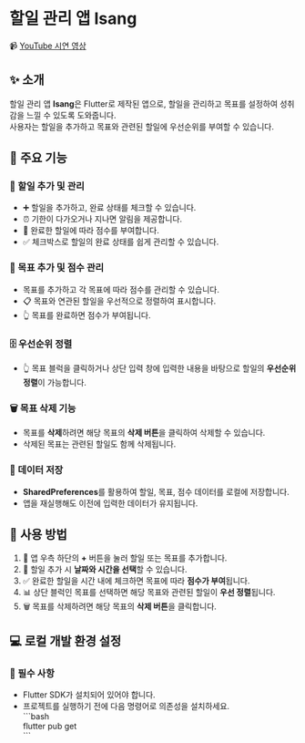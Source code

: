 # 할일 관리 앱 Isang  
📹 [YouTube 시연 영상](https://youtu.be/5hS4xEygOMU?feature=shared)  

## ✨ 소개  
할일 관리 앱 **Isang**은 Flutter로 제작된 앱으로, 할일을 관리하고 목표를 설정하여 성취감을 느낄 수 있도록 도와줍니다.<br>사용자는 할일을 추가하고 목표와 관련된 할일에 우선순위를 부여할 수 있습니다.  

## 🔑 주요 기능  

### 📝 할일 추가 및 관리  
- ➕ 할일을 추가하고, 완료 상태를 체크할 수 있습니다.  
- ⏰ 기한이 다가오거나 지나면 알림을 제공합니다.  
- 🎯 완료한 할일에 따라 점수를 부여합니다.  
- ✅ 체크박스로 할일의 완료 상태를 쉽게 관리할 수 있습니다.  

### 🎯 목표 추가 및 점수 관리  
- 목표를 추가하고 각 목표에 따라 점수를 관리할 수 있습니다.  
- 📋 목표와 연관된 할일을 우선적으로 정렬하여 표시합니다.  
- 👆 목표를 완료하면 점수가 부여됩니다.

### 🗄️ 우선순위 정렬  
- 👆 목표 블럭을 클릭하거나 상단 입력 창에 입력한 내용을 바탕으로 할일의 **우선순위 정렬**이 가능합니다.

### 🗑️ 목표 삭제 기능  
- 목표를 **삭제**하려면 해당 목표의 **삭제 버튼**을 클릭하여 삭제할 수 있습니다.  
- 삭제된 목표는 관련된 할일도 함께 삭제됩니다.

### 💾 데이터 저장  
- **SharedPreferences**를 활용하여 할일, 목표, 점수 데이터를 로컬에 저장합니다.  
- 앱을 재실행해도 이전에 입력한 데이터가 유지됩니다.  

## 🚀 사용 방법  
1. 🔼 앱 우측 하단의 **+** 버튼을 눌러 할일 또는 목표를 추가합니다.  
2. 📅 할일 추가 시 **날짜와 시간을 선택**할 수 있습니다.  
3. ✅ 완료한 할일을 시간 내에 체크하면 목표에 따라 **점수가 부여**됩니다.  
4. 📊 상단 블럭인 목표를 선택하면 해당 목표와 관련된 할일이 **우선 정렬**됩니다.  
5. 🗑️ 목표를 삭제하려면 해당 목표의 **삭제 버튼**을 클릭합니다.  

## 💻 로컬 개발 환경 설정  
### 🔧 필수 사항  
- Flutter SDK가 설치되어 있어야 합니다.  
- 프로젝트를 실행하기 전에 다음 명령어로 의존성을 설치하세요.  
  \`\`\`bash  
  flutter pub get  
  \`\`\`
  
